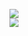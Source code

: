 [![](https://img.shields.io/badge/Made%20With-Github%20Spray-lightgrey.svg?style=for-the-badge&logo=github)](https://github.com/Annihil/github-spray#11787)  
[![](https://i.imgur.com/2DrTn0Z.gif)](https://github.com/Annihil/github-spray)